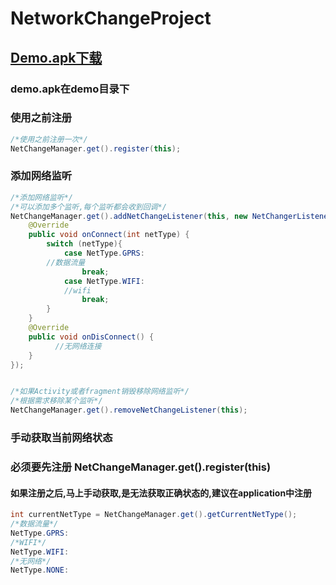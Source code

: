 # NetworkChangeProject
<!--|  [ ![Download](https://api.bintray.com/packages/zhongrui/mylibrary/NetworkChange/images/download.svg) ](https://11bintray.com/11zhongrui/mylibrary/NetworkC1hange/_latestVersion)  | 最新版本号|
|--------|----|
```gradle
implementation 'com.github:NetworkChange:版本号'
```-->

## [Demo.apk下载](https://raw.githubusercontent.com/zhongruiAndroid/NetworkChangeProject/master/demo/demo.apk "apk文件")
### demo.apk在demo目录下



### 使用之前注册
```java
/*使用之前注册一次*/
NetChangeManager.get().register(this);
```

### 添加网络监听
```java
/*添加网络监听*/
/*可以添加多个监听,每个监听都会收到回调*/
NetChangeManager.get().addNetChangeListener(this, new NetChangerListener() {
    @Override
    public void onConnect(int netType) {
        switch (netType){
            case NetType.GPRS:
		//数据流量
                break;
            case NetType.WIFI:
	        //wifi
                break;
        }
    }
    @Override
    public void onDisConnect() {
	      //无网络连接
    }
});


/*如果Activity或者fragment销毁移除网络监听*/
/*根据需求移除某个监听*/
NetChangeManager.get().removeNetChangeListener(this);
```

### 手动获取当前网络状态
### 必须要先注册 NetChangeManager.get().register(this)
#### 如果注册之后,马上手动获取,是无法获取正确状态的,建议在application中注册
```java
int currentNetType = NetChangeManager.get().getCurrentNetType();
/*数据流量*/
NetType.GPRS:
/*WIFI*/
NetType.WIFI:
/*无网络*/
NetType.NONE:
```
